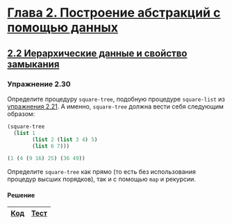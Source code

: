 # [Глава 2. Построение абстракций с помощью данных](index.md#Глава-2-Построение-абстракций-с-помощью-данных)
## [2.2 Иерархические данные и свойство замыкания](index.md#22-Иерархические-данные-и-свойство-замыкания)

### Упражнение 2.30
Определите процедуру `square-tree`, подобную процедуре `square-list` из
[упражнения 2.21](exercise_2_21.md#Упражнение-221). А именно, `square-tree`
должна вести себя следующим образом:

```scheme
(square-tree
  (list 1
        (list 2 (list 3 4) 5)
        (list 6 7)))

(1 (4 (9 16) 25) (36 49))
```

Определите `square-tree` как прямо (то есть без использования процедур высших
порядков), так и с помощью `map` и рекурсии.

#### Решение
[Код](../../src/chapter02/exercise_2_30.rkt) | [Тест](../../test/chapter02/test_exercise_2_30.rkt)
--- | ---
